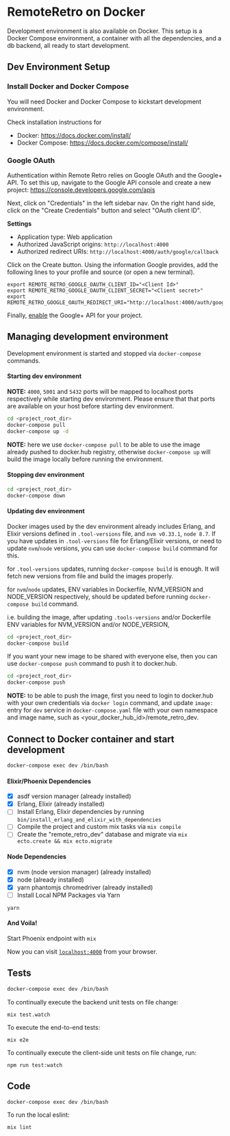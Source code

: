 # RemoteRetro on Docker

Development environment is also available on Docker. This setup is a Docker Compose environment, a container with all the dependencies, and a db backend, all ready to start development.

## Dev Environment Setup

### Install Docker and Docker Compose
You will need Docker and Docker Compose to kickstart development environment.

Check installation instructions for
- Docker: https://docs.docker.com/install/
- Docker Compose: https://docs.docker.com/compose/install/

### Google OAuth

Authentication within Remote Retro relies on Google OAuth and the Google+ API.  To set this up, navigate to the Google API console and create a new project: https://console.developers.google.com/apis

Next, click on "Credentials" in the left sidebar nav. On the right hand side, click on the "Create Credentials" button and select "OAuth client ID".

**Settings**
- Application type: Web application
- Authorized JavaScript origins: `http://localhost:4000`
- Authorized redirect URIs: `http://localhost:4000/auth/google/callback`

Click on the Create button. Using the information Google provides, add the following lines to your profile and source (or open a new terminal).
```
export REMOTE_RETRO_GOOGLE_OAUTH_CLIENT_ID="<Client Id>"
export REMOTE_RETRO_GOOGLE_OAUTH_CLIENT_SECRET="<Client secret>"
export REMOTE_RETRO_GOOGLE_OAUTH_REDIRECT_URI="http://localhost:4000/auth/google/callback"
```

Finally, [enable](https://console.developers.google.com/apis/api/plus.googleapis.com/overview) the Google+ API for your project.

## Managing development environment

Development environment is started and stopped via `docker-compose` commands.

#### Starting dev environment

__NOTE:__ `4000`, `5001` and `5432` ports will be mapped to localhost ports respectively while starting dev environment. Please ensure that that ports are available on your host before starting dev environment.

```sh
cd <project_root_dir>
docker-compose pull
docker-compose up -d
```

__NOTE:__ here we use `docker-compose pull` to be able to use the image already pushed to docker.hub registry, otherwise `docker-compose up` will build the image locally before running the environment.

#### Stopping dev environment

```sh
cd <project_root_dir>
docker-compose down
```

#### Updating dev environment

Docker images used by the dev environment already includes Erlang, and Elixir versions defined in `.tool-versions` file, and `nvm v0.33.1`, `node 8.7`. If you have updates in `.tool-versions` file for Erlang/Elixir versions, or need to update `nvm`/`node` versions, you can use `docker-compose build` command for this.

for `.tool-versions` updates, running `docker-compose build` is enough. It will fetch new versions from file and build the images properly.

for `nvm`/`node` updates, ENV variables in Dockerfile, NVM_VERSION and NODE_VERSION respectively, should be updated before running `docker-compose build` command.

i.e. building the image, after updating `.tools-versions` and/or Dockerfile ENV variables for NVM_VERSION and/or NODE_VERSION,

```sh
cd <project_root_dir>
docker-compose build
```

If you want your new image to be shared with everyone else, then you can use `docker-compose push` command to push it to docker.hub.

```sh
cd <project_root_dir>
docker-compose push
```

__NOTE:__ to be able to push the image, first you need to login to docker.hub with your own credentials via `docker login` command, and update `image: ` entry for `dev` service in `docker-compose.yaml` file with your own namespace and image name, such as <your_docker_hub_id>/remote_retro_dev.

## Connect to Docker container and start development

```sh
docker-compose exec dev /bin/bash
```

#### Elixir/Phoenix Dependencies
  - [x] asdf version manager (already installed)
  - [x] Erlang, Elixir (already installed)
  - [ ] Install Erlang, Elixir dependencies by running `bin/install_erlang_and_elixir_with_dependencies`
  - [ ] Compile the project and custom mix tasks via `mix compile`
  - [ ] Create the "remote_retro_dev" database and migrate via `mix ecto.create && mix ecto.migrate`

#### Node Dependencies
- [x] nvm (node version manager) (already installed)
- [x] node (already installed)
- [x] yarn phantomjs chromedriver (already installed)
- [ ] Install Local NPM Packages via Yarn
```
yarn
```

#### And Voila!

Start Phoenix endpoint with `mix`

Now you can visit [`localhost:4000`](http://localhost:4000) from your browser.

## Tests

```sh
docker-compose exec dev /bin/bash
```

To continually execute the backend unit tests on file change:

```
mix test.watch
```

To execute the end-to-end tests:

```
mix e2e
```

To continually execute the client-side unit tests on file change, run:

```
npm run test:watch
```

## Code

```sh
docker-compose exec dev /bin/bash
```

To run the local eslint:

```
mix lint
```
